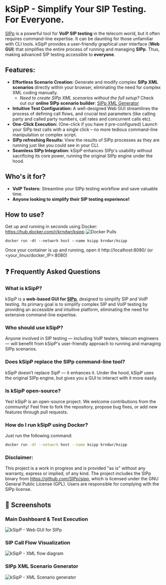# kSipP - Simplify Your SIP Testing. For Everyone.

[SIPp](https://github.com/SIPp/sipp) is a powerful tool for **VoIP SIP testing** in the telecom world, but it often requires command-line expertise. It can be daunting for those unfamiliar with CLI tools. 
kSipP provides a user-friendly graphical user interface (**Web GUI**) that simplifies the entire process of running and managing **SIPp**. Thus, making advanced SIP testing accessible to **everyone**.

## Features:
* **Effortless Scenario Creation:** Generate and modify complex **SIPp XML scenarios** directly within your browser, eliminating the need for complex XML coding manually.
    * *Need to create SIPp XML scenarios without the full setup?* Check out our **online SIPp scenario builder**: [SIPp XML Generator](https://kiran-daware.github.io/sipp-xml/)
* **Intuitive Test Configuration:** A well-designed Web GUI streamlines the process of defining call flows, and crucial test parameters (like calling party and called party numbers, call rates and concurrent calls etc).
* **One-Click Execution:** (One-click if you have it pre-configured) Launch your SIPp test calls with a single click – no more tedious command-line manipulation or complex script.
* **SIPp refreshing Results:** View the results of SIPp processes as they are running just like you could see in your CLI.
* **Seamless SIPp Integration:** kSipP enhances SIPp's usability without sacrificing its core power, running the original SIPp engine under the hood.

## Who's it for?

* **VoIP Testers:** Streamline your SIPp testing workflow and save valuable time.
* **Anyone looking to simplify their SIP testing experience!**

## How to use?

Get up and running in seconds using Docker: 
https://hub.docker.com/r/krndwr/ksipp 
![Docker Pulls](https://img.shields.io/docker/pulls/krndwr/ksipp)

```
docker run -dt --network host --name ksipp krndwr/ksipp
```
Once your container is up and running, open it http://localhost:8080/ (or <your_linux/docker_IP>:8080)

## ❓ Frequently Asked Questions

### What is kSipP?
kSipP is a **web-based GUI for [SIPp](https://github.com/SIPp/sipp)**, designed to simplify SIP and VoIP testing. Its primary goal is to simplify complex SIP and VoIP testing by providing an accessible and intuitive platform, eliminating the need for extensive command-line expertise.

### Who should use kSipP?
Anyone involved in SIP testing — including VoIP testers, telecom engineers — will benefit from kSipP's user-friendly approach to running and managing SIPp scenarios.

### Does kSipP replace the SIPp command-line tool?
kSipP doesn’t replace SipP — it enhances it. Under the hood, kSipP uses the original SIPp engine, but gives you a GUI to interact with it more easily.

### Is kSipP open-source?
Yes! kSipP is an open-source project. We welcome contributions from the community! Feel free to fork the repository, propose bug fixes, or add new features through pull requests.

### How do I run kSipP using Docker?
Just run the following command:
```bash
docker run -dt --network host --name ksipp krndwr/ksipp
```

### Disclaimer: 
This project is a work in progress and is provided "as is" without any warranty, express or implied, of any kind. The project includes the SIPp binary from https://github.com/SIPp/sipp, which is licensed under the GNU General Public License (GPL). Users are responsible for complying with the SIPp license.


## 📸 Screenshots

### Main Dashboard & Test Execution
![kSipP - Web GUI for SIPp](https://raw.githubusercontent.com/kiran-daware/kSipP/main/screenshot-1.png)

### SIP Call Flow Visualization
![kSipP - XML flow diagram](https://raw.githubusercontent.com/kiran-daware/kSipP/main/screenshot-2.png)

### SIPp XML Scenario Generator
![kSipP - XML Scenario generator](https://raw.githubusercontent.com/kiran-daware/kSipP/main/screenshot-3.png)